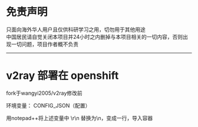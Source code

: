 免责声明
=
只面向海外华人用户且仅供科研学习之用，切勿用于其他用途<br>
中国居民请自觉关闭本项目并24小时之内删掉与本项目相关的一切内容，否则出现一切问题，项目作者概不负责

---
v2ray 部署在 openshift
=
fork于wangyi2005/v2ray修改前

环境变量： CONFIG_JSON（配置）

用notepad++将上述变量中 \r\n 替换为\n，变成一行，导入容器
